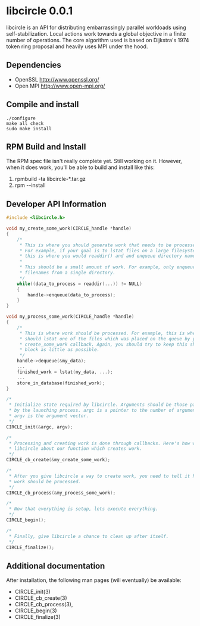 libcircle 0.0.1
===============
libcircle is an API for distributing embarrassingly parallel workloads using self-stabilization. Local actions work towards a global objective in a finite number of operations. The core algorithm used is based on Dijkstra's 1974 token ring proposal and heavily uses MPI under the hood.

Dependencies
------------
* OpenSSL <http://www.openssl.org/>
* Open MPI  <http://www.open-mpi.org/>

Compile and install
-------------------
```
./configure
make all check
sudo make install
```

RPM Build and Install
---------------------
The RPM spec file isn't really complete yet. Still working on it. However,
when it does work, you'll be able to build and install like this:

1. rpmbuild -ta libcircle-*.tar.gz
2. rpm --install <the appropriate RPM files>

Developer API Information
-------------------------
```C
#include <libcircle.h>

void my_create_some_work(CIRCLE_handle *handle)
{
    /*
     * This is where you should generate work that needs to be processed.
     * For example, if your goal is to lstat files on a large filesystem,
     * this is where you would readdir() and and enqueue directory names.
     *
     * This should be a small amount of work. For example, only enqueue the
     * filenames from a single directory.
     */
    while((data_to_process = readdir(...)) != NULL)
    {
        handle->enqueue(data_to_process);
    }
}

void my_process_some_work(CIRCLE_handle *handle)
{
    /*
     * This is where work should be processed. For example, this is where you
     * should lstat one of the files which was placed on the queue by your
     * create_some_work callback. Again, you should try to keep this short and
     * block as little as possible.
     */
    handle->dequeue(&my_data);
    ...
    finished_work = lstat(my_data, ...);
    ...
    store_in_database(finished_work);
}

/*
 * Initialize state required by libcircle. Arguments should be those passed in
 * by the launching process. argc is a pointer to the number of arguments,
 * argv is the argument vector.
 */
CIRCLE_init(&argc, argv);

/*
 * Processing and creating work is done through callbacks. Here's how we tell
 * libcircle about our function which creates work.
 */
CIRCLE_cb_create(&my_create_some_work);

/*
 * After you give libcircle a way to create work, you need to tell it how that
 * work should be processed.
 */
CIRCLE_cb_process(&my_process_some_work);

/*
 * Now that everything is setup, lets execute everything.
 */
CIRCLE_begin();

/*
 * Finally, give libcircle a chance to clean up after itself.
 */
CIRCLE_finalize();
```

Additional documentation
------------------------
After installation, the following man pages (will eventually) be available:

* CIRCLE_init(3)
* CIRCLE_cb_create(3)
* CIRCLE_cb_process(3),
* CIRCLE_begin(3)
* CIRCLE_finalize(3)

